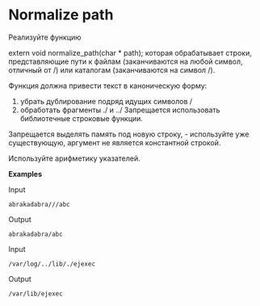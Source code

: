 # Normalize path

Реализуйте функцию

extern void normalize_path(char * path);
которая обрабатывает строки, представляющие пути к файлам (заканчиваются на любой символ, отличный от /) или каталогам (заканчиваются на символ /).

Функция должна привести текст в каноническую форму:

1. убрать дублирование подряд идущих символов /
2. обработать фрагменты ./ и ../
Запрещается использовать библиотечные строковые функции.

Запрещается выделять память под новую строку, - используйте уже существующую, аргумент не является константной строкой.

Используйте арифметику указателей.

**Examples**

Input
```
abrakadabra///abc
```
Output
```
abrakadabra/abc
```


Input
```
/var/log/../lib/./ejexec
```
Output
```
/var/lib/ejexec
```
